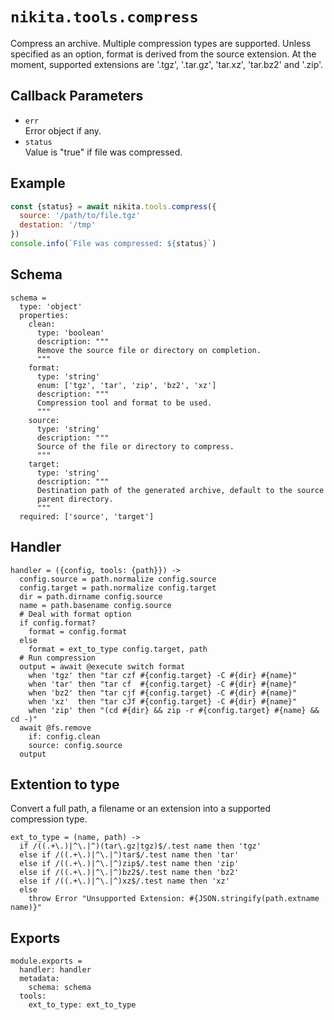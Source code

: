 
# `nikita.tools.compress`

Compress an archive. Multiple compression types are supported. Unless
specified as an option, format is derived from the source extension. At the
moment, supported extensions are '.tgz', '.tar.gz', 'tar.xz', 'tar.bz2' and '.zip'.

## Callback Parameters

* `err`   
  Error object if any.   
* `status`   
  Value is "true" if file was compressed.   

## Example

```js
const {status} = await nikita.tools.compress({
  source: '/path/to/file.tgz'
  destation: '/tmp'
})
console.info(`File was compressed: ${status}`)
```


## Schema

    schema =
      type: 'object'
      properties:
        clean:
          type: 'boolean'
          description: """
          Remove the source file or directory on completion.
          """
        format:
          type: 'string'
          enum: ['tgz', 'tar', 'zip', 'bz2', 'xz']
          description: """
          Compression tool and format to be used.
          """
        source:
          type: 'string'
          description: """
          Source of the file or directory to compress.
          """
        target:
          type: 'string'
          description: """
          Destination path of the generated archive, default to the source
          parent directory.
          """
      required: ['source', 'target']

## Handler

    handler = ({config, tools: {path}}) ->
      config.source = path.normalize config.source
      config.target = path.normalize config.target
      dir = path.dirname config.source
      name = path.basename config.source
      # Deal with format option
      if config.format?
        format = config.format
      else
        format = ext_to_type config.target, path
      # Run compression
      output = await @execute switch format
        when 'tgz' then "tar czf #{config.target} -C #{dir} #{name}"
        when 'tar' then "tar cf  #{config.target} -C #{dir} #{name}"
        when 'bz2' then "tar cjf #{config.target} -C #{dir} #{name}"
        when 'xz'  then "tar cJf #{config.target} -C #{dir} #{name}"
        when 'zip' then "(cd #{dir} && zip -r #{config.target} #{name} && cd -)"
      await @fs.remove
        if: config.clean
        source: config.source
      output

## Extention to type

Convert a full path, a filename or an extension into a supported compression 
type.

    ext_to_type = (name, path) ->
      if /((.+\.)|^\.|^)(tar\.gz|tgz)$/.test name then 'tgz'
      else if /((.+\.)|^\.|^)tar$/.test name then 'tar'
      else if /((.+\.)|^\.|^)zip$/.test name then 'zip'
      else if /((.+\.)|^\.|^)bz2$/.test name then 'bz2'
      else if /((.+\.)|^\.|^)xz$/.test name then 'xz'
      else
        throw Error "Unsupported Extension: #{JSON.stringify(path.extname name)}"

## Exports

    module.exports =
      handler: handler
      metadata:
        schema: schema
      tools:
        ext_to_type: ext_to_type

